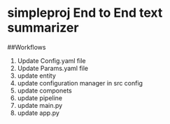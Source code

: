 # simpleproj End to End text summarizer


##Workflows

1. Update Config.yaml file
2. Update Params.yaml file
3. update entity
4. update configuration manager in src config
5. update componets
6. update pipeline
7. update main.py
8. update app.py
 


